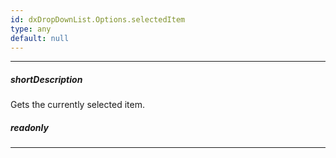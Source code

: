 ```yaml
---
id: dxDropDownList.Options.selectedItem
type: any
default: null
---
```

---
##### shortDescription
Gets the currently selected item.

##### readonly

---
